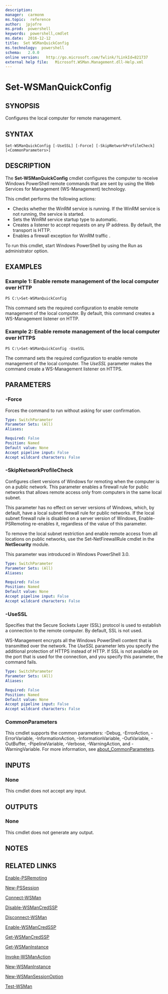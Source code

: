 ```yaml
---
description:  
manager:  carmonm
ms.topic:  reference
author:  jpjofre
ms.prod:  powershell
keywords:  powershell,cmdlet
ms.date:  2016-12-12
title:  Set WSManQuickConfig
ms.technology:  powershell
schema:   2.0.0
online version:   http://go.microsoft.com/fwlink/?LinkId=821737
external help file:   Microsoft.WSMan.Management.dll-Help.xml
---
```



# Set-WSManQuickConfig

## SYNOPSIS
Configures the local computer for remote management.

## SYNTAX

```
Set-WSManQuickConfig [-UseSSL] [-Force] [-SkipNetworkProfileCheck] [<CommonParameters>]
```

## DESCRIPTION
The **Set-WSManQuickConfig** cmdlet configures the computer to receive Windows PowerShell remote commands that are sent by using the Web Services for Management (WS-Management) technology.

This cmdlet performs the following actions:

- Checks whether the WinRM service is running.
If the WinRM service is not running, the service is started.
- Sets the WinRM service startup type to automatic.
- Creates a listener to accept requests on any IP address.
By default, the transport is HTTP.
- Enables a firewall exception for WinRM traffic .

To run this cmdlet, start Windows PowerShell by using the Run as administrator option.

## EXAMPLES

### Example 1: Enable remote management of the local computer over HTTP
```
PS C:\>Set-WSManQuickConfig
```

This command sets the required configuration to enable remote management of the local computer.
By default, this command creates a WS-Management listener on HTTP.

### Example 2: Enable remote management of the local computer over HTTPS
```
PS C:\>Set-WSManQuickConfig -UseSSL
```

The command sets the required configuration to enable remote management of the local computer.
The *UseSSL* parameter makes the command create a WS-Management listener on HTTPS.

## PARAMETERS

### -Force
Forces the command to run without asking for user confirmation.

```yaml
Type: SwitchParameter
Parameter Sets: (All)
Aliases:

Required: False
Position: Named
Default value: None
Accept pipeline input: False
Accept wildcard characters: False
```

### -SkipNetworkProfileCheck
Configures client versions of Windows for remoting when the computer is on a public network.
This parameter enables a firewall rule for public networks that allows remote access only from computers in the same local subnet.

This parameter has no effect on server versions of Windows, which, by default, have a local subnet firewall rule for public networks.
If the local subnet firewall rule is disabled on a server version of Windows, Enable-PSRemoting re-enables it, regardless of the value of this parameter.

To remove the local subnet restriction and enable remote access from all locations on public networks, use the Set-NetFirewallRule cmdlet in the **NetSecurity** module.

This parameter was introduced in Windows PowerShell 3.0.

```yaml
Type: SwitchParameter
Parameter Sets: (All)
Aliases:

Required: False
Position: Named
Default value: None
Accept pipeline input: False
Accept wildcard characters: False
```

### -UseSSL
Specifies that the Secure Sockets Layer (SSL) protocol is used to establish a connection to the remote computer.
By default, SSL is not used.

WS-Management encrypts all the Windows PowerShell content that is transmitted over the network.
The *UseSSL* parameter lets you specify the additional protection of HTTPS instead of HTTP.
If SSL is not available on the port that is used for the connection, and you specify this parameter, the command fails.

```yaml
Type: SwitchParameter
Parameter Sets: (All)
Aliases:

Required: False
Position: Named
Default value: None
Accept pipeline input: False
Accept wildcard characters: False
```

### CommonParameters
This cmdlet supports the common parameters: -Debug, -ErrorAction, -ErrorVariable, -InformationAction, -InformationVariable, -OutVariable, -OutBuffer, -PipelineVariable, -Verbose, -WarningAction, and -WarningVariable. For more information, see [about_CommonParameters](../Microsoft.PowerShell.Core/About/about_CommonParameters.md).

## INPUTS

### None
This cmdlet does not accept any input.

## OUTPUTS

### None
This cmdlet does not generate any output.

## NOTES

## RELATED LINKS

[Enable-PSRemoting](../Microsoft.PowerShell.Core/Enable-PSRemoting.md)

[New-PSSession](../Microsoft.PowerShell.Core/New-PSSession.md)

[Connect-WSMan](Connect-WSMan.md)

[Disable-WSManCredSSP](Disable-WSManCredSSP.md)

[Disconnect-WSMan](Disconnect-WSMan.md)

[Enable-WSManCredSSP](Enable-WSManCredSSP.md)

[Get-WSManCredSSP](Get-WSManCredSSP.md)

[Get-WSManInstance](Get-WSManInstance.md)

[Invoke-WSManAction](Invoke-WSManAction.md)

[New-WSManInstance](New-WSManInstance.md)

[New-WSManSessionOption](New-WSManSessionOption.md)

[Test-WSMan](Test-WSMan.md)

